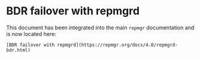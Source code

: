 BDR failover with repmgrd
=========================

This document has been integrated into the main `repmgr` documentation
and is now located here:

    [BDR failover with repmgrd](https://repmgr.org/docs/4.0/repmgrd-bdr.html)

